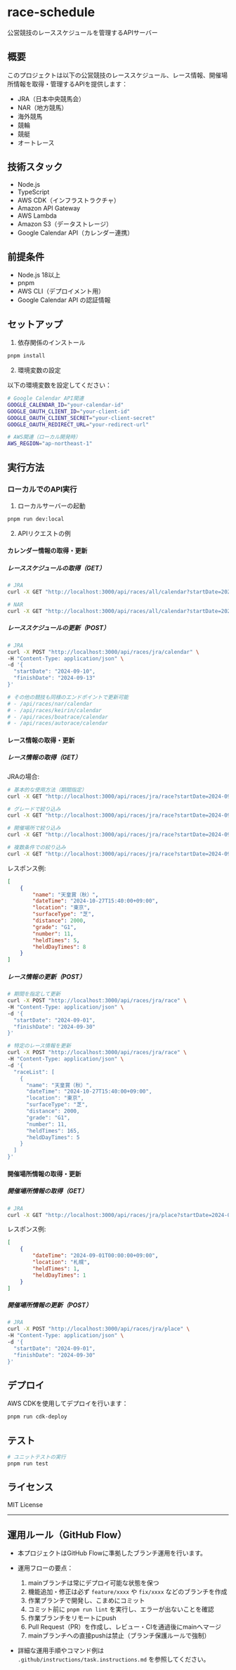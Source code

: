 # race-schedule

公営競技のレーススケジュールを管理するAPIサーバー

## 概要

このプロジェクトは以下の公営競技のレーススケジュール、レース情報、開催場所情報を取得・管理するAPIを提供します：

- JRA（日本中央競馬会）
- NAR（地方競馬）
- 海外競馬
- 競輪
- 競艇
- オートレース

## 技術スタック

- Node.js
- TypeScript
- AWS CDK（インフラストラクチャ）
- Amazon API Gateway
- AWS Lambda
- Amazon S3（データストレージ）
- Google Calendar API（カレンダー連携）

## 前提条件

- Node.js 18以上
- pnpm
- AWS CLI（デプロイメント用）
- Google Calendar API の認証情報

## セットアップ

1. 依存関係のインストール

```bash
pnpm install
```

2. 環境変数の設定

以下の環境変数を設定してください：

```bash
# Google Calendar API関連
GOOGLE_CALENDAR_ID="your-calendar-id"
GOOGLE_OAUTH_CLIENT_ID="your-client-id"
GOOGLE_OAUTH_CLIENT_SECRET="your-client-secret"
GOOGLE_OAUTH_REDIRECT_URL="your-redirect-url"

# AWS関連（ローカル開発時）
AWS_REGION="ap-northeast-1"
```

## 実行方法

### ローカルでのAPI実行

1. ローカルサーバーの起動

```bash
pnpm run dev:local
```

2. APIリクエストの例

#### カレンダー情報の取得・更新

##### レーススケジュールの取得（GET）

```bash
# JRA
curl -X GET "http://localhost:3000/api/races/all/calendar?startDate=2024-09-01&finishDate=2024-09-30&raceType=jra"

# NAR
curl -X GET "http://localhost:3000/api/races/all/calendar?startDate=2024-09-01&finishDate=2024-09-30&raceType=nar"
```

##### レーススケジュールの更新（POST）

```bash
# JRA
curl -X POST "http://localhost:3000/api/races/jra/calendar" \
-H "Content-Type: application/json" \
-d '{
  "startDate": "2024-09-10",
  "finishDate": "2024-09-13"
}'

# その他の競技も同様のエンドポイントで更新可能
# - /api/races/nar/calendar
# - /api/races/keirin/calendar
# - /api/races/boatrace/calendar
# - /api/races/autorace/calendar
```

#### レース情報の取得・更新

##### レース情報の取得（GET）

JRAの場合:

```bash
# 基本的な使用方法（期間指定）
curl -X GET "http://localhost:3000/api/races/jra/race?startDate=2024-09-01&finishDate=2024-09-30"

# グレードで絞り込み
curl -X GET "http://localhost:3000/api/races/jra/race?startDate=2024-09-01&finishDate=2024-09-30&grade=G1"

# 開催場所で絞り込み
curl -X GET "http://localhost:3000/api/races/jra/race?startDate=2024-09-01&finishDate=2024-09-30&location=東京"

# 複数条件での絞り込み
curl -X GET "http://localhost:3000/api/races/jra/race?startDate=2024-09-01&finishDate=2024-09-30&grade=G1&location=東京"
```

レスポンス例:

```json
[
    {
        "name": "天皇賞（秋）",
        "dateTime": "2024-10-27T15:40:00+09:00",
        "location": "東京",
        "surfaceType": "芝",
        "distance": 2000,
        "grade": "G1",
        "number": 11,
        "heldTimes": 5,
        "heldDayTimes": 8
    }
]
```

##### レース情報の更新（POST）

```bash
# 期間を指定して更新
curl -X POST "http://localhost:3000/api/races/jra/race" \
-H "Content-Type: application/json" \
-d '{
  "startDate": "2024-09-01",
  "finishDate": "2024-09-30"
}'

# 特定のレース情報を更新
curl -X POST "http://localhost:3000/api/races/jra/race" \
-H "Content-Type: application/json" \
-d '{
  "raceList": [
    {
      "name": "天皇賞（秋）",
      "dateTime": "2024-10-27T15:40:00+09:00",
      "location": "東京",
      "surfaceType": "芝",
      "distance": 2000,
      "grade": "G1",
      "number": 11,
      "heldTimes": 165,
      "heldDayTimes": 5
    }
  ]
}'
```

#### 開催場所情報の取得・更新

##### 開催場所情報の取得（GET）

```bash
# JRA
curl -X GET "http://localhost:3000/api/races/jra/place?startDate=2024-09-01&finishDate=2024-09-30"
```

レスポンス例:

```json
[
    {
        "dateTime": "2024-09-01T00:00:00+09:00",
        "location": "札幌",
        "heldTimes": 1,
        "heldDayTimes": 1
    }
]
```

##### 開催場所情報の更新（POST）

```bash
# JRA
curl -X POST "http://localhost:3000/api/races/jra/place" \
-H "Content-Type: application/json" \
-d '{
  "startDate": "2024-09-01",
  "finishDate": "2024-09-30"
}'
```

## デプロイ

AWS CDKを使用してデプロイを行います：

```bash
pnpm run cdk-deploy
```

## テスト

```bash
# ユニットテストの実行
pnpm run test

```

## ライセンス

MIT License

---

## 運用ルール（GitHub Flow）

- 本プロジェクトはGitHub Flowに準拠したブランチ運用を行います。
- 運用フローの要点：
    1. mainブランチは常にデプロイ可能な状態を保つ
    2. 機能追加・修正は必ず `feature/xxxx` や `fix/xxxx` などのブランチを作成
    3. 作業ブランチで開発し、こまめにコミット
    4. コミット前に `pnpm run lint` を実行し、エラーが出ないことを確認
    5. 作業ブランチをリモートにpush
    6. Pull Request（PR）を作成し、レビュー・CIを通過後にmainへマージ
    7. mainブランチへの直接pushは禁止（ブランチ保護ルールで強制）

- 詳細な運用手順やコマンド例は `.github/instructions/task.instructions.md` を参照してください。
